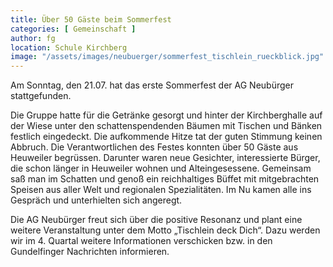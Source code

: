 ```yaml
---
title: Über 50 Gäste beim Sommerfest
categories: [ Gemeinschaft ]
author: fg
location: Schule Kirchberg
image: "/assets/images/neubuerger/sommerfest_tischlein_rueckblick.jpg"
---
```


Am Sonntag, den 21.07. hat das erste Sommerfest der AG Neubürger stattgefunden.

Die Gruppe hatte für die Getränke gesorgt und hinter der Kirchberghalle auf der Wiese unter den schattenspendenden Bäumen mit Tischen und Bänken festlich eingedeckt. Die aufkommende Hitze tat der guten Stimmung keinen Abbruch. Die Verantwortlichen des Festes konnten über 50 Gäste aus Heuweiler begrüssen.
Darunter waren neue Gesichter,  interessierte Bürger, die schon länger in Heuweiler wohnen und  Alteingesessene. Gemeinsam saß man im Schatten und genoß  ein reichhaltiges Büffet mit mitgebrachten Speisen aus aller Welt und regionalen Spezialitäten. Im Nu kamen alle ins Gespräch und unterhielten sich angeregt.

Die AG Neubürger freut sich über die positive Resonanz und plant eine weitere Veranstaltung unter dem Motto „Tischlein deck Dich“. Dazu werden wir im 4. Quartal weitere Informationen verschicken bzw. in den Gundelfinger Nachrichten informieren.
